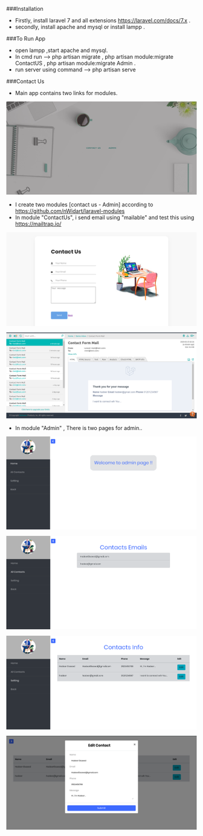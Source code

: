 ###Installation
- Firstly, install laravel 7 and all extensions https://laravel.com/docs/7.x .
- secondly, install apache and mysql or install lampp .


###To Run App
- open lampp ,start apache and mysql.
- In cmd run --> php artisan migrate , php artisan module:migrate ContactUS , php artisan module:migrate Admin .
- run server using command --> php artisan serve 


###Contact Us
- Main app contains two links for modules.

![](Public/images/app.png)

- I create two modules [contact us - Admin] according to https://github.com/nWidart/laravel-modules
- In module "ContactUs", i send email using "mailable" and test this using   https://mailtrap.io/

![](Public/images/contact.png)

![](Public/images/mail.png)

- In module "Admin" , There is two pages for admin..

![](Public/images/admin.png)

![](Public/images/emails.png)

![](Public/images/all.png)

![](Public/images/setting.png)




